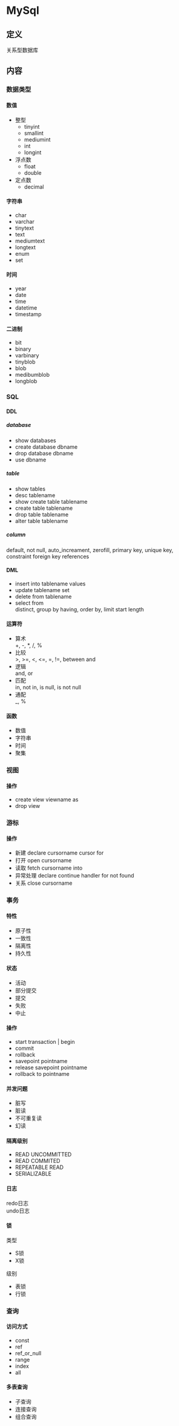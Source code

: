 # MySql #

## 定义 ##
关系型数据库

## 内容 ##
### 数据类型 ###
#### 数值 ####
  - 整型
    - tinyint
    - smallint
    - mediumint
    - int
    - longint
  - 浮点数
    - float
    - double
  - 定点数
    - decimal
#### 字符串 ####
  - char
  - varchar
  - tinytext
  - text
  - mediumtext
  - longtext
  - enum
  - set
#### 时间 ####
  - year
  - date
  - time
  - datetime
  - timestamp
#### 二进制 ####
  - bit
  - binary
  - varbinary
  - tinyblob
  - blob
  - medibumblob
  - longblob

### SQL ###
#### DDL ####
##### database #####
  - show databases 
  - create database dbname 
  - drop database dbname
  - use dbname
##### table #####
  - show tables
  - desc tablename
  - show create table tablename
  - create table tablename
  - drop table tablename
  - alter table tablename
##### column #####  
default, not null, auto_increament, zerofill, primary key, unique key, constraint foreign key  references
#### DML #### 
  - insert into tablename values
  - update tablename set 
  - delete from tablename
  - select from   
    distinct, group by having, order by, limit start length
#### 运算符 ####
  - 算术  
  +, -, *, /, %
  - 比较  
  \>, >=, <, <=, =, !=, between and
  - 逻辑  
  and, or
  - 匹配  
  in, not in, is null, is not null
  - 通配  
  _, %
#### 函数 ####
  - 数值
  - 字符串
  - 时间
  - 聚集

### 视图 ###
#### 操作 ####
  - create view viewname as
  - drop view

### 游标 ###
#### 操作 ####  
  - 新建 declare cursorname cursor for
  - 打开 open cursorname
  - 读取 fetch cursorname into 
  - 异常处理 declare continue handler for not found
  - 关系 close cursorname

### 事务 ###
#### 特性 ####  
  - 原子性
  - 一致性
  - 隔离性
  - 持久性  
#### 状态 ####  
  - 活动
  - 部分提交
  - 提交
  - 失败
  - 中止
#### 操作 ####  
  - start transaction | begin
  - commit
  - rollback
  - savepoint pointname
  - release savepoint pointname
  - rollback to pointname
#### 并发问题 #### 
  - 脏写
  - 脏读
  - 不可重复读
  - 幻读  
#### 隔离级别 ####  
  - READ UNCOMMITTED
  - READ COMMITED
  - REPEATABLE READ
  - SERIALIZABLE
#### 日志 ####
redo日志  
undo日志   
#### 锁 ####
类型    
  - S锁
  - X锁

级别
  - 表锁
  - 行锁

### 查询 ###
#### 访问方式 ####
  - const
  - ref
  - ref_or_null
  - range
  - index
  - all
#### 多表查询 ####
  - 子查询
  - 连接查询
  - 组合查询